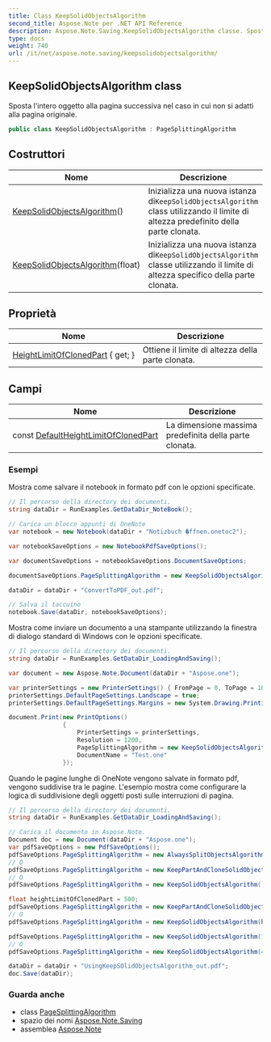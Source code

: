 ```yaml
---
title: Class KeepSolidObjectsAlgorithm
second_title: Aspose.Note per .NET API Reference
description: Aspose.Note.Saving.KeepSolidObjectsAlgorithm classe. Sposta lintero oggetto alla pagina successiva nel caso in cui non si adatti alla pagina originale.
type: docs
weight: 740
url: /it/net/aspose.note.saving/keepsolidobjectsalgorithm/
---
```

## KeepSolidObjectsAlgorithm class

Sposta l'intero oggetto alla pagina successiva nel caso in cui non si adatti alla pagina originale.

```csharp
public class KeepSolidObjectsAlgorithm : PageSplittingAlgorithm
```

## Costruttori

| Nome | Descrizione |
| --- | --- |
| [KeepSolidObjectsAlgorithm](keepsolidobjectsalgorithm/#constructor)() | Inizializza una nuova istanza di`KeepSolidObjectsAlgorithm` class utilizzando il limite di altezza predefinito della parte clonata. |
| [KeepSolidObjectsAlgorithm](keepsolidobjectsalgorithm/#constructor_1)(float) | Inizializza una nuova istanza di`KeepSolidObjectsAlgorithm` classe utilizzando il limite di altezza specifico della parte clonata. |

## Proprietà

| Nome | Descrizione |
| --- | --- |
| [HeightLimitOfClonedPart](../../aspose.note.saving/keepsolidobjectsalgorithm/heightlimitofclonedpart/) { get; } | Ottiene il limite di altezza della parte clonata. |

## Campi

| Nome | Descrizione |
| --- | --- |
| const [DefaultHeightLimitOfClonedPart](../../aspose.note.saving/keepsolidobjectsalgorithm/defaultheightlimitofclonedpart/) | La dimensione massima predefinita della parte clonata. |

### Esempi

Mostra come salvare il notebook in formato pdf con le opzioni specificate.

```csharp
// Il percorso della directory dei documenti.
string dataDir = RunExamples.GetDataDir_NoteBook();

// Carica un blocco appunti di OneNote
var notebook = new Notebook(dataDir + "Notizbuch �ffnen.onetoc2");

var notebookSaveOptions = new NotebookPdfSaveOptions();

var documentSaveOptions = notebookSaveOptions.DocumentSaveOptions;

documentSaveOptions.PageSplittingAlgorithm = new KeepSolidObjectsAlgorithm();

dataDir = dataDir + "ConvertToPDF_out.pdf";

// Salva il taccuino
notebook.Save(dataDir, notebookSaveOptions);
```

Mostra come inviare un documento a una stampante utilizzando la finestra di dialogo standard di Windows con le opzioni specificate.

```csharp
// Il percorso della directory dei documenti.
string dataDir = RunExamples.GetDataDir_LoadingAndSaving();

var document = new Aspose.Note.Document(dataDir + "Aspose.one");

var printerSettings = new PrinterSettings() { FromPage = 0, ToPage = 10 };
printerSettings.DefaultPageSettings.Landscape = true;
printerSettings.DefaultPageSettings.Margins = new System.Drawing.Printing.Margins(50, 50, 150, 50);

document.Print(new PrintOptions()
               {
                   PrinterSettings = printerSettings,
                   Resolution = 1200,
                   PageSplittingAlgorithm = new KeepSolidObjectsAlgorithm(),
                   DocumentName = "Test.one"
               });
```

Quando le pagine lunghe di OneNote vengono salvate in formato pdf, vengono suddivise tra le pagine. L'esempio mostra come configurare la logica di suddivisione degli oggetti posti sulle interruzioni di pagina.

```csharp
// Il percorso della directory dei documenti.
string dataDir = RunExamples.GetDataDir_LoadingAndSaving();

// Carica il documento in Aspose.Note.
Document doc = new Document(dataDir + "Aspose.one");
var pdfSaveOptions = new PdfSaveOptions();
pdfSaveOptions.PageSplittingAlgorithm = new AlwaysSplitObjectsAlgorithm();
// O
pdfSaveOptions.PageSplittingAlgorithm = new KeepPartAndCloneSolidObjectToNextPageAlgorithm();
// O
pdfSaveOptions.PageSplittingAlgorithm = new KeepSolidObjectsAlgorithm();

float heightLimitOfClonedPart = 500;
pdfSaveOptions.PageSplittingAlgorithm = new KeepPartAndCloneSolidObjectToNextPageAlgorithm(heightLimitOfClonedPart);
// O
pdfSaveOptions.PageSplittingAlgorithm = new KeepSolidObjectsAlgorithm(heightLimitOfClonedPart);

pdfSaveOptions.PageSplittingAlgorithm = new KeepSolidObjectsAlgorithm(100);
// O
pdfSaveOptions.PageSplittingAlgorithm = new KeepSolidObjectsAlgorithm(400);

dataDir = dataDir + "UsingKeepSOlidObjectsAlgorithm_out.pdf";
doc.Save(dataDir);
```

### Guarda anche

* class [PageSplittingAlgorithm](../pagesplittingalgorithm/)
* spazio dei nomi [Aspose.Note.Saving](../../aspose.note.saving/)
* assemblea [Aspose.Note](../../)


